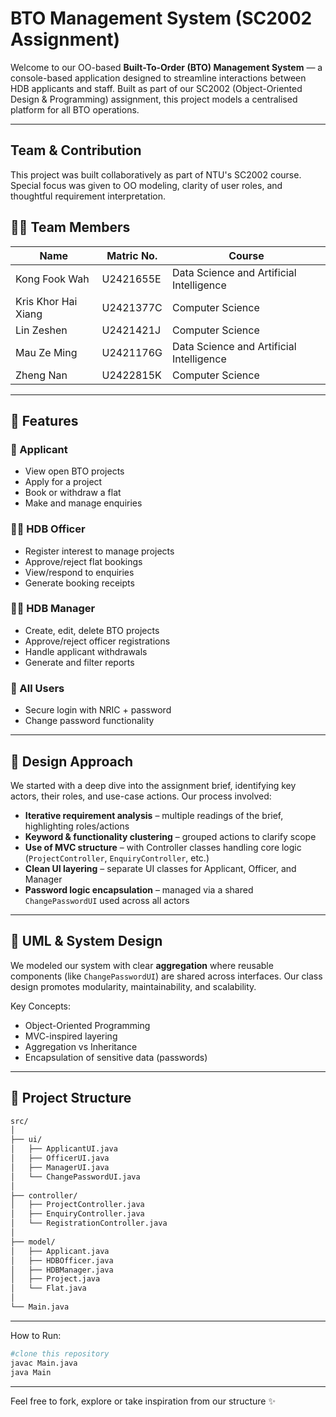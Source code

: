 # BTO Management System (SC2002 Assignment)

Welcome to our OO-based **Built-To-Order (BTO) Management System** — a console-based application designed to streamline interactions between HDB applicants and staff. Built as part of our SC2002 (Object-Oriented Design & Programming) assignment, this project models a centralised platform for all BTO operations.

---
## Team & Contribution

This project was built collaboratively as part of NTU's SC2002 course. Special focus was given to OO modeling, clarity of user roles, and thoughtful requirement interpretation.

## 👨‍💻 Team Members

| Name | Matric No. | Course |
|------|------------|---------|
| Kong Fook Wah | U2421655E | Data Science and Artificial Intelligence |
| Kris Khor Hai Xiang | U2421377C | Computer Science |
| Lin Zeshen | U2421421J | Computer Science |
| Mau Ze Ming | U2421176G | Data Science and Artificial Intelligence |
| Zheng Nan | U2422815K | Computer Science |

---

## 🚀 Features

### 👤 Applicant
- View open BTO projects
- Apply for a project
- Book or withdraw a flat
- Make and manage enquiries

### 🧑‍💼 HDB Officer
- Register interest to manage projects
- Approve/reject flat bookings
- View/respond to enquiries
- Generate booking receipts

### 👩‍💼 HDB Manager
- Create, edit, delete BTO projects
- Approve/reject officer registrations
- Handle applicant withdrawals
- Generate and filter reports

### 🔐 All Users
- Secure login with NRIC + password
- Change password functionality

---

## 🧠 Design Approach

We started with a deep dive into the assignment brief, identifying key actors, their roles, and use-case actions. Our process involved:
- **Iterative requirement analysis** – multiple readings of the brief, highlighting roles/actions
- **Keyword & functionality clustering** – grouped actions to clarify scope
- **Use of MVC structure** – with Controller classes handling core logic (`ProjectController`, `EnquiryController`, etc.)
- **Clean UI layering** – separate UI classes for Applicant, Officer, and Manager
- **Password logic encapsulation** – managed via a shared `ChangePasswordUI` used across all actors

---

## 🧩 UML & System Design

We modeled our system with clear **aggregation** where reusable components (like `ChangePasswordUI`) are shared across interfaces. Our class design promotes modularity, maintainability, and scalability.

Key Concepts:
- Object-Oriented Programming
- MVC-inspired layering
- Aggregation vs Inheritance
- Encapsulation of sensitive data (passwords)

---

## 📁 Project Structure

```bash
src/
│
├── ui/
│   ├── ApplicantUI.java
│   ├── OfficerUI.java
│   ├── ManagerUI.java
│   └── ChangePasswordUI.java
│
├── controller/
│   ├── ProjectController.java
│   ├── EnquiryController.java
│   └── RegistrationController.java
│
├── model/
│   ├── Applicant.java
│   ├── HDBOfficer.java
│   ├── HDBManager.java
│   ├── Project.java
│   └── Flat.java
│
└── Main.java
```

---

How to Run:

```bash
#clone this repository
javac Main.java
java Main
```

---

Feel free to fork, explore or take inspiration from our structure ✨
